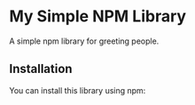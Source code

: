 # My Simple NPM Library

A simple npm library for greeting people.

## Installation

You can install this library using npm:
